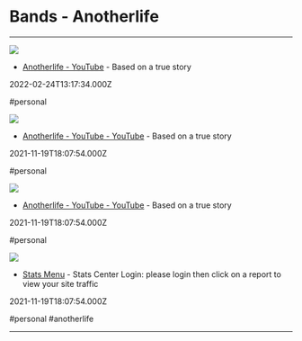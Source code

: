 # Bands - Anotherlife

---

![](https://yt3.ggpht.com/ytc/APkrFKaLRpdgP3qM51g5NOsVRvwkgxbSrcIKT9yMc54v=s800-c-k-c0x00ffffff-no-rj)

- [Anotherlife - YouTube](https://www.youtube.com/channel/UCtJKjr_KvNpoNU6QIZA922A) - Based on a true story

2022-02-24T13:17:34.000Z

#personal

![](https://yt3.ggpht.com/ytc/APkrFKaLRpdgP3qM51g5NOsVRvwkgxbSrcIKT9yMc54v=s800-c-k-c0x00ffffff-no-rj)

- [Anotherlife - YouTube - YouTube](https://m.youtube.com/channel/UCtJKjr_KvNpoNU6QIZA922A?view_as=subscriber) - Based on a true story

2021-11-19T18:07:54.000Z

#personal

![](https://yt3.ggpht.com/ytc/APkrFKaLRpdgP3qM51g5NOsVRvwkgxbSrcIKT9yMc54v=s800-c-k-c0x00ffffff-no-rj)

- [Anotherlife - YouTube - YouTube](https://www.youtube.com/channel/UCtJKjr_KvNpoNU6QIZA922A?view_as=subscriber) - Based on a true story

2021-11-19T18:07:54.000Z

#personal

![](https://www.web-stat.com/logo_web_stat_FB.png)

- [Stats Menu](https://www.web-stat.com/checkstats.pl) - Stats Center Login: please login then click on a report to view your site traffic

2021-11-19T18:07:54.000Z

#personal #anotherlife

---


